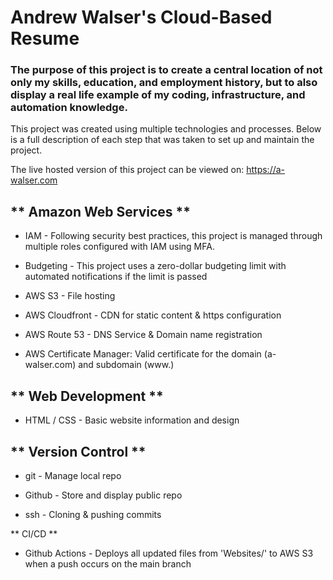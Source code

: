 # Andrew Walser's Cloud-Based Resume

### The purpose of this project is to create a central location of not only my skills, education, and employment history, but to also display a real life example of my coding, infrastructure, and automation knowledge.

This project was created using multiple technologies and processes. Below is a full description of each step that was taken to set up and maintain the project.

The live hosted version of this project can be viewed on: https://a-walser.com

## ** Amazon Web Services **
- IAM - Following security best practices, this project is managed through multiple roles configured with IAM using MFA.

- Budgeting - This project uses a zero-dollar budgeting limit with automated notifications if the limit is passed

- AWS S3 - File hosting

- AWS Cloudfront - CDN for static content & https configuration

- AWS Route 53 - DNS Service & Domain name registration

- AWS Certificate Manager: Valid certificate for the domain (a-walser.com) and subdomain (www.)

## ** Web Development **
- HTML / CSS - Basic website information and design

## ** Version Control **
- git - Manage local repo

- Github - Store and display public repo

- ssh - Cloning & pushing commits

** CI/CD **
- Github Actions - Deploys all updated files from 'Websites/' to AWS S3 when a push occurs on the main branch
